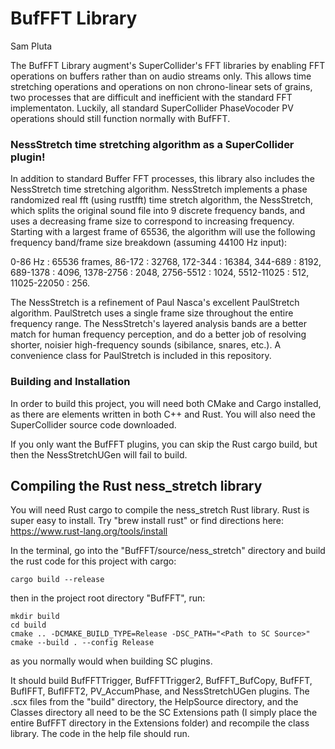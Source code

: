 # BufFFT Library

Sam Pluta


The BufFFT Library augment's SuperCollider's FFT libraries by enabling FFT operations on buffers rather than on audio streams only. This allows time stretching operations and operations on non chrono-linear sets of grains, two processes that are difficult and inefficient with the standard FFT implementaton. Luckily, all standard SuperCollider PhaseVocoder PV operations should still function normally with BufFFT.


### NessStretch time stretching algorithm as a SuperCollider plugin!

In addition to standard Buffer FFT processes, this library also includes the NessStretch time stretching algorithm. NessStretch implements a phase randomized real fft (using rustfft) time stretch algorithm, the NessStretch, which splits the original sound file into 9 discrete frequency bands, and uses a decreasing frame size to correspond to increasing frequency. Starting with a largest frame of 65536, the algorithm will use the following frequency band/frame size breakdown (assuming 44100 Hz input):

0-86 Hz : 65536 frames, 86-172 : 32768, 172-344 : 16384, 344-689 : 8192, 689-1378 : 4096, 1378-2756 : 2048, 2756-5512 : 1024, 5512-11025 : 512, 11025-22050 : 256.

The NessStretch is a refinement of Paul Nasca's excellent PaulStretch algorithm. PaulStretch uses a single frame size throughout the entire frequency range. The NessStretch's layered analysis bands are a better match for human frequency perception, and do a better job of resolving shorter, noisier high-frequency sounds (sibilance, snares, etc.). A convenience class for PaulStretch is included in this repository.

### Building and Installation

In order to build this project, you will need both CMake and Cargo installed, as there are elements written in both C++ and Rust. You will also need the SuperCollider source code downloaded.

If you only want the BufFFT plugins, you can skip the Rust cargo build, but then the NessStretchUGen will fail to build.

## Compiling the Rust ness_stretch library

You will need Rust cargo to compile the ness_stretch Rust library. Rust is super easy to install. Try "brew install rust" or find directions here: https://www.rust-lang.org/tools/install

In the terminal, go into the "BufFFT/source/ness_stretch" directory and build the rust code for this project with cargo:

```
cargo build --release
```


then in the project root directory "BufFFT", run:

```
mkdir build
cd build
cmake .. -DCMAKE_BUILD_TYPE=Release -DSC_PATH="<Path to SC Source>"
cmake --build . --config Release
```

as you normally would when building SC plugins.

It should build BufFFTTrigger, BufFFTTrigger2, BufFFT_BufCopy, BufFFT, BufIFFT, BufIFFT2, PV_AccumPhase, and NessStretchUGen plugins. The .scx files from the "build" directory, the HelpSource directory, and the Classes directory all need to be the SC Extensions path (I simply place the entire BufFFT directory in the Extensions folder) and recompile the class library. The code in the help file should run.
